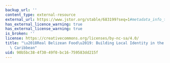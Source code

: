 ```yaml
---
backup_url: ''
content_type: external-resource
external_url: https://www.jstor.org/stable/683199?seq=1#metadata_info_tab_contents
has_external_licence_warning: true
has_external_license_warning: true
is_broken: ''
license: https://creativecommons.org/licenses/by-nc-sa/4.0/
title: "\u2018Real Belizean Food\u2019: Building Local Identity in the Transnational\
  \ Caribbean"
uid: 90b5bc38-4f30-49f0-bc16-759583dd215f
---
```

